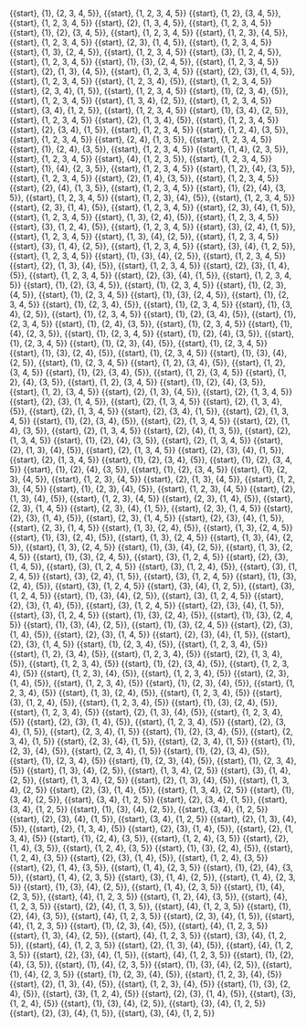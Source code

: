 {{start}, {1}, {2, 3, 4, 5}}, {{start}, {1, 2, 3, 4, 5}}
{{start}, {1, 2}, {3, 4, 5}}, {{start}, {1, 2, 3, 4, 5}}
{{start}, {2}, {1, 3, 4, 5}}, {{start}, {1, 2, 3, 4, 5}}
{{start}, {1}, {2}, {3, 4, 5}}, {{start}, {1, 2, 3, 4, 5}}
{{start}, {1, 2, 3}, {4, 5}}, {{start}, {1, 2, 3, 4, 5}}
{{start}, {2, 3}, {1, 4, 5}}, {{start}, {1, 2, 3, 4, 5}}
{{start}, {1, 3}, {2, 4, 5}}, {{start}, {1, 2, 3, 4, 5}}
{{start}, {3}, {1, 2, 4, 5}}, {{start}, {1, 2, 3, 4, 5}}
{{start}, {1}, {3}, {2, 4, 5}}, {{start}, {1, 2, 3, 4, 5}}
{{start}, {2}, {1, 3}, {4, 5}}, {{start}, {1, 2, 3, 4, 5}}
{{start}, {2}, {3}, {1, 4, 5}}, {{start}, {1, 2, 3, 4, 5}}
{{start}, {1, 2, 3, 4}, {5}}, {{start}, {1, 2, 3, 4, 5}}
{{start}, {2, 3, 4}, {1, 5}}, {{start}, {1, 2, 3, 4, 5}}
{{start}, {1}, {2, 3, 4}, {5}}, {{start}, {1, 2, 3, 4, 5}}
{{start}, {1, 3, 4}, {2, 5}}, {{start}, {1, 2, 3, 4, 5}}
{{start}, {3, 4}, {1, 2, 5}}, {{start}, {1, 2, 3, 4, 5}}
{{start}, {1}, {3, 4}, {2, 5}}, {{start}, {1, 2, 3, 4, 5}}
{{start}, {2}, {1, 3, 4}, {5}}, {{start}, {1, 2, 3, 4, 5}}
{{start}, {2}, {3, 4}, {1, 5}}, {{start}, {1, 2, 3, 4, 5}}
{{start}, {1, 2, 4}, {3, 5}}, {{start}, {1, 2, 3, 4, 5}}
{{start}, {2, 4}, {1, 3, 5}}, {{start}, {1, 2, 3, 4, 5}}
{{start}, {1}, {2, 4}, {3, 5}}, {{start}, {1, 2, 3, 4, 5}}
{{start}, {1, 4}, {2, 3, 5}}, {{start}, {1, 2, 3, 4, 5}}
{{start}, {4}, {1, 2, 3, 5}}, {{start}, {1, 2, 3, 4, 5}}
{{start}, {1}, {4}, {2, 3, 5}}, {{start}, {1, 2, 3, 4, 5}}
{{start}, {1, 2}, {4}, {3, 5}}, {{start}, {1, 2, 3, 4, 5}}
{{start}, {2}, {1, 4}, {3, 5}}, {{start}, {1, 2, 3, 4, 5}}
{{start}, {2}, {4}, {1, 3, 5}}, {{start}, {1, 2, 3, 4, 5}}
{{start}, {1}, {2}, {4}, {3, 5}}, {{start}, {1, 2, 3, 4, 5}}
{{start}, {1, 2, 3}, {4}, {5}}, {{start}, {1, 2, 3, 4, 5}}
{{start}, {2, 3}, {1, 4}, {5}}, {{start}, {1, 2, 3, 4, 5}}
{{start}, {2, 3}, {4}, {1, 5}}, {{start}, {1, 2, 3, 4, 5}}
{{start}, {1, 3}, {2, 4}, {5}}, {{start}, {1, 2, 3, 4, 5}}
{{start}, {3}, {1, 2, 4}, {5}}, {{start}, {1, 2, 3, 4, 5}}
{{start}, {3}, {2, 4}, {1, 5}}, {{start}, {1, 2, 3, 4, 5}}
{{start}, {1, 3}, {4}, {2, 5}}, {{start}, {1, 2, 3, 4, 5}}
{{start}, {3}, {1, 4}, {2, 5}}, {{start}, {1, 2, 3, 4, 5}}
{{start}, {3}, {4}, {1, 2, 5}}, {{start}, {1, 2, 3, 4, 5}}
{{start}, {1}, {3}, {4}, {2, 5}}, {{start}, {1, 2, 3, 4, 5}}
{{start}, {2}, {1, 3}, {4}, {5}}, {{start}, {1, 2, 3, 4, 5}}
{{start}, {2}, {3}, {1, 4}, {5}}, {{start}, {1, 2, 3, 4, 5}}
{{start}, {2}, {3}, {4}, {1, 5}}, {{start}, {1, 2, 3, 4, 5}}
{{start}, {1}, {2}, {3, 4, 5}}, {{start}, {1}, {2, 3, 4, 5}}
{{start}, {1}, {2, 3}, {4, 5}}, {{start}, {1}, {2, 3, 4, 5}}
{{start}, {1}, {3}, {2, 4, 5}}, {{start}, {1}, {2, 3, 4, 5}}
{{start}, {1}, {2, 3, 4}, {5}}, {{start}, {1}, {2, 3, 4, 5}}
{{start}, {1}, {3, 4}, {2, 5}}, {{start}, {1}, {2, 3, 4, 5}}
{{start}, {1}, {2}, {3, 4}, {5}}, {{start}, {1}, {2, 3, 4, 5}}
{{start}, {1}, {2, 4}, {3, 5}}, {{start}, {1}, {2, 3, 4, 5}}
{{start}, {1}, {4}, {2, 3, 5}}, {{start}, {1}, {2, 3, 4, 5}}
{{start}, {1}, {2}, {4}, {3, 5}}, {{start}, {1}, {2, 3, 4, 5}}
{{start}, {1}, {2, 3}, {4}, {5}}, {{start}, {1}, {2, 3, 4, 5}}
{{start}, {1}, {3}, {2, 4}, {5}}, {{start}, {1}, {2, 3, 4, 5}}
{{start}, {1}, {3}, {4}, {2, 5}}, {{start}, {1}, {2, 3, 4, 5}}
{{start}, {1, 2}, {3, 4}, {5}}, {{start}, {1, 2}, {3, 4, 5}}
{{start}, {1}, {2}, {3, 4}, {5}}, {{start}, {1, 2}, {3, 4, 5}}
{{start}, {1, 2}, {4}, {3, 5}}, {{start}, {1, 2}, {3, 4, 5}}
{{start}, {1}, {2}, {4}, {3, 5}}, {{start}, {1, 2}, {3, 4, 5}}
{{start}, {2}, {1, 3}, {4, 5}}, {{start}, {2}, {1, 3, 4, 5}}
{{start}, {2}, {3}, {1, 4, 5}}, {{start}, {2}, {1, 3, 4, 5}}
{{start}, {2}, {1, 3, 4}, {5}}, {{start}, {2}, {1, 3, 4, 5}}
{{start}, {2}, {3, 4}, {1, 5}}, {{start}, {2}, {1, 3, 4, 5}}
{{start}, {1}, {2}, {3, 4}, {5}}, {{start}, {2}, {1, 3, 4, 5}}
{{start}, {2}, {1, 4}, {3, 5}}, {{start}, {2}, {1, 3, 4, 5}}
{{start}, {2}, {4}, {1, 3, 5}}, {{start}, {2}, {1, 3, 4, 5}}
{{start}, {1}, {2}, {4}, {3, 5}}, {{start}, {2}, {1, 3, 4, 5}}
{{start}, {2}, {1, 3}, {4}, {5}}, {{start}, {2}, {1, 3, 4, 5}}
{{start}, {2}, {3}, {4}, {1, 5}}, {{start}, {2}, {1, 3, 4, 5}}
{{start}, {1}, {2}, {3, 4}, {5}}, {{start}, {1}, {2}, {3, 4, 5}}
{{start}, {1}, {2}, {4}, {3, 5}}, {{start}, {1}, {2}, {3, 4, 5}}
{{start}, {1}, {2, 3}, {4, 5}}, {{start}, {1, 2, 3}, {4, 5}}
{{start}, {2}, {1, 3}, {4, 5}}, {{start}, {1, 2, 3}, {4, 5}}
{{start}, {1}, {2, 3}, {4}, {5}}, {{start}, {1, 2, 3}, {4, 5}}
{{start}, {2}, {1, 3}, {4}, {5}}, {{start}, {1, 2, 3}, {4, 5}}
{{start}, {2, 3}, {1, 4}, {5}}, {{start}, {2, 3}, {1, 4, 5}}
{{start}, {2, 3}, {4}, {1, 5}}, {{start}, {2, 3}, {1, 4, 5}}
{{start}, {2}, {3}, {1, 4}, {5}}, {{start}, {2, 3}, {1, 4, 5}}
{{start}, {2}, {3}, {4}, {1, 5}}, {{start}, {2, 3}, {1, 4, 5}}
{{start}, {1, 3}, {2, 4}, {5}}, {{start}, {1, 3}, {2, 4, 5}}
{{start}, {1}, {3}, {2, 4}, {5}}, {{start}, {1, 3}, {2, 4, 5}}
{{start}, {1, 3}, {4}, {2, 5}}, {{start}, {1, 3}, {2, 4, 5}}
{{start}, {1}, {3}, {4}, {2, 5}}, {{start}, {1, 3}, {2, 4, 5}}
{{start}, {1}, {3}, {2, 4, 5}}, {{start}, {3}, {1, 2, 4, 5}}
{{start}, {2}, {3}, {1, 4, 5}}, {{start}, {3}, {1, 2, 4, 5}}
{{start}, {3}, {1, 2, 4}, {5}}, {{start}, {3}, {1, 2, 4, 5}}
{{start}, {3}, {2, 4}, {1, 5}}, {{start}, {3}, {1, 2, 4, 5}}
{{start}, {1}, {3}, {2, 4}, {5}}, {{start}, {3}, {1, 2, 4, 5}}
{{start}, {3}, {4}, {1, 2, 5}}, {{start}, {3}, {1, 2, 4, 5}}
{{start}, {1}, {3}, {4}, {2, 5}}, {{start}, {3}, {1, 2, 4, 5}}
{{start}, {2}, {3}, {1, 4}, {5}}, {{start}, {3}, {1, 2, 4, 5}}
{{start}, {2}, {3}, {4}, {1, 5}}, {{start}, {3}, {1, 2, 4, 5}}
{{start}, {1}, {3}, {2, 4}, {5}}, {{start}, {1}, {3}, {2, 4, 5}}
{{start}, {1}, {3}, {4}, {2, 5}}, {{start}, {1}, {3}, {2, 4, 5}}
{{start}, {2}, {3}, {1, 4}, {5}}, {{start}, {2}, {3}, {1, 4, 5}}
{{start}, {2}, {3}, {4}, {1, 5}}, {{start}, {2}, {3}, {1, 4, 5}}
{{start}, {1}, {2, 3, 4}, {5}}, {{start}, {1, 2, 3, 4}, {5}}
{{start}, {1, 2}, {3, 4}, {5}}, {{start}, {1, 2, 3, 4}, {5}}
{{start}, {2}, {1, 3, 4}, {5}}, {{start}, {1, 2, 3, 4}, {5}}
{{start}, {1}, {2}, {3, 4}, {5}}, {{start}, {1, 2, 3, 4}, {5}}
{{start}, {1, 2, 3}, {4}, {5}}, {{start}, {1, 2, 3, 4}, {5}}
{{start}, {2, 3}, {1, 4}, {5}}, {{start}, {1, 2, 3, 4}, {5}}
{{start}, {1}, {2, 3}, {4}, {5}}, {{start}, {1, 2, 3, 4}, {5}}
{{start}, {1, 3}, {2, 4}, {5}}, {{start}, {1, 2, 3, 4}, {5}}
{{start}, {3}, {1, 2, 4}, {5}}, {{start}, {1, 2, 3, 4}, {5}}
{{start}, {1}, {3}, {2, 4}, {5}}, {{start}, {1, 2, 3, 4}, {5}}
{{start}, {2}, {1, 3}, {4}, {5}}, {{start}, {1, 2, 3, 4}, {5}}
{{start}, {2}, {3}, {1, 4}, {5}}, {{start}, {1, 2, 3, 4}, {5}}
{{start}, {2}, {3, 4}, {1, 5}}, {{start}, {2, 3, 4}, {1, 5}}
{{start}, {1}, {2}, {3, 4}, {5}}, {{start}, {2, 3, 4}, {1, 5}}
{{start}, {2, 3}, {4}, {1, 5}}, {{start}, {2, 3, 4}, {1, 5}}
{{start}, {1}, {2, 3}, {4}, {5}}, {{start}, {2, 3, 4}, {1, 5}}
{{start}, {1}, {2}, {3, 4}, {5}}, {{start}, {1}, {2, 3, 4}, {5}}
{{start}, {1}, {2, 3}, {4}, {5}}, {{start}, {1}, {2, 3, 4}, {5}}
{{start}, {1, 3}, {4}, {2, 5}}, {{start}, {1, 3, 4}, {2, 5}}
{{start}, {3}, {1, 4}, {2, 5}}, {{start}, {1, 3, 4}, {2, 5}}
{{start}, {2}, {1, 3}, {4}, {5}}, {{start}, {1, 3, 4}, {2, 5}}
{{start}, {2}, {3}, {1, 4}, {5}}, {{start}, {1, 3, 4}, {2, 5}}
{{start}, {1}, {3, 4}, {2, 5}}, {{start}, {3, 4}, {1, 2, 5}}
{{start}, {2}, {3, 4}, {1, 5}}, {{start}, {3, 4}, {1, 2, 5}}
{{start}, {1}, {3}, {4}, {2, 5}}, {{start}, {3, 4}, {1, 2, 5}}
{{start}, {2}, {3}, {4}, {1, 5}}, {{start}, {3, 4}, {1, 2, 5}}
{{start}, {2}, {1, 3}, {4}, {5}}, {{start}, {2}, {1, 3, 4}, {5}}
{{start}, {2}, {3}, {1, 4}, {5}}, {{start}, {2}, {1, 3, 4}, {5}}
{{start}, {1}, {2, 4}, {3, 5}}, {{start}, {1, 2, 4}, {3, 5}}
{{start}, {2}, {1, 4}, {3, 5}}, {{start}, {1, 2, 4}, {3, 5}}
{{start}, {1}, {3}, {2, 4}, {5}}, {{start}, {1, 2, 4}, {3, 5}}
{{start}, {2}, {3}, {1, 4}, {5}}, {{start}, {1, 2, 4}, {3, 5}}
{{start}, {2}, {1, 4}, {3, 5}}, {{start}, {1, 4}, {2, 3, 5}}
{{start}, {1}, {2}, {4}, {3, 5}}, {{start}, {1, 4}, {2, 3, 5}}
{{start}, {3}, {1, 4}, {2, 5}}, {{start}, {1, 4}, {2, 3, 5}}
{{start}, {1}, {3}, {4}, {2, 5}}, {{start}, {1, 4}, {2, 3, 5}}
{{start}, {1}, {4}, {2, 3, 5}}, {{start}, {4}, {1, 2, 3, 5}}
{{start}, {1, 2}, {4}, {3, 5}}, {{start}, {4}, {1, 2, 3, 5}}
{{start}, {2}, {4}, {1, 3, 5}}, {{start}, {4}, {1, 2, 3, 5}}
{{start}, {1}, {2}, {4}, {3, 5}}, {{start}, {4}, {1, 2, 3, 5}}
{{start}, {2, 3}, {4}, {1, 5}}, {{start}, {4}, {1, 2, 3, 5}}
{{start}, {1}, {2, 3}, {4}, {5}}, {{start}, {4}, {1, 2, 3, 5}}
{{start}, {1, 3}, {4}, {2, 5}}, {{start}, {4}, {1, 2, 3, 5}}
{{start}, {3}, {4}, {1, 2, 5}}, {{start}, {4}, {1, 2, 3, 5}}
{{start}, {2}, {1, 3}, {4}, {5}}, {{start}, {4}, {1, 2, 3, 5}}
{{start}, {2}, {3}, {4}, {1, 5}}, {{start}, {4}, {1, 2, 3, 5}}
{{start}, {1}, {2}, {4}, {3, 5}}, {{start}, {1}, {4}, {2, 3, 5}}
{{start}, {1}, {3}, {4}, {2, 5}}, {{start}, {1}, {4}, {2, 3, 5}}
{{start}, {1}, {2, 3}, {4}, {5}}, {{start}, {1, 2, 3}, {4}, {5}}
{{start}, {2}, {1, 3}, {4}, {5}}, {{start}, {1, 2, 3}, {4}, {5}}
{{start}, {1}, {3}, {2, 4}, {5}}, {{start}, {3}, {1, 2, 4}, {5}}
{{start}, {2}, {3}, {1, 4}, {5}}, {{start}, {3}, {1, 2, 4}, {5}}
{{start}, {1}, {3}, {4}, {2, 5}}, {{start}, {3}, {4}, {1, 2, 5}}
{{start}, {2}, {3}, {4}, {1, 5}}, {{start}, {3}, {4}, {1, 2, 5}}

